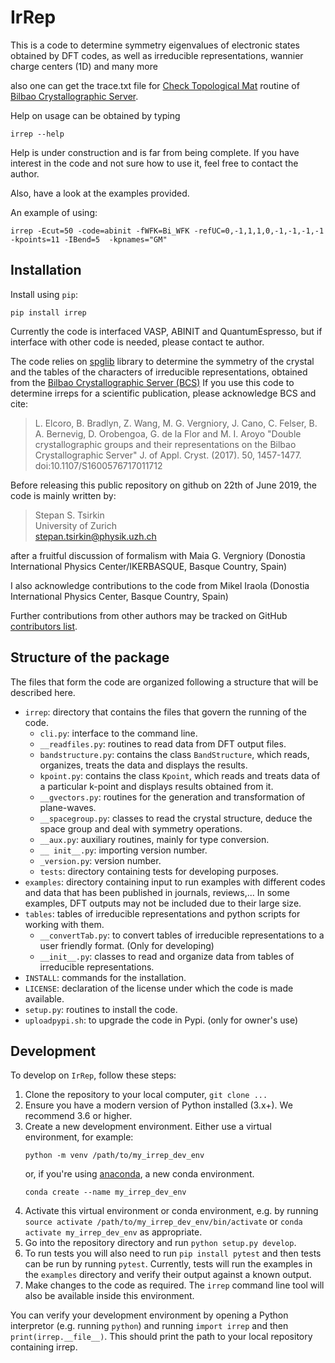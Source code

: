# IrRep

This is a code to determine symmetry eigenvalues of electronic states obtained by DFT codes, as well as irreducible representations, 
wannier charge centers (1D) and many more

also one can get the trace.txt file for [Check Topological Mat](http://www.cryst.ehu.es/cgi-bin/cryst/programs/topological.pl) routine 
of [Bilbao Crystallographic Server](https://www.cryst.ehu.es).

Help on usage can be obtained by typing

```
irrep --help
```

Help is under construction and is far from being complete. If you have interest in the code and not sure how to use it, 
feel free to contact the author.

Also, have a look at the examples provided.

An example of using: 

```
irrep -Ecut=50 -code=abinit -fWFK=Bi_WFK -refUC=0,-1,1,1,0,-1,-1,-1,-1  -kpoints=11 -IBend=5  -kpnames="GM"
```


## Installation

Install using `pip`:

```
pip install irrep
```

Currently the code is interfaced VASP, ABINIT and QuantumEspresso, but if interface with other code is needed, please contact te author.

The code relies on [spglib](https://github.com/atztogo/spglib) library to determine the symmetry of the crystal
and the tables of the characters of irreducible representations, obtained from the [Bilbao Crystallographic Server (BCS)](http://www.cryst.ehu.es/)
If you use this code to determine irreps for a scientific publication, please acknowledge BCS and
cite:

> L. Elcoro, B. Bradlyn, Z. Wang, M. G. Vergniory, J. Cano, C. Felser, B. A. Bernevig, D. Orobengoa, G. de la Flor and M. I. Aroyo
"Double crystallographic groups and their representations on the Bilbao Crystallographic Server"
J. of Appl. Cryst. (2017). 50, 1457-1477. doi:10.1107/S1600576717011712

Before releasing this public repository on github on 22th of June 2019, 
the code is mainly written by:

> Stepan S. Tsirkin   
> University of Zurich  
> stepan.tsirkin@physik.uzh.ch  

after a fruitful discussion of formalism with Maia G. Vergniory (Donostia International Physics Center/IKERBASQUE, Basque Country, Spain) 

I also acknowledge contributions to the code from Mikel Iraola (Donostia International Physics Center, Basque Country, Spain) 

Further contributions from other authors may be tracked on GitHub [contributors list](https://github.com/stepan-tsirkin/irrep/graphs/contributors). 


## Structure of the package

The files that form the code are organized following a structure that will be described here.

- `irrep`: directory that contains the files that govern the running of the code.
  - `cli.py`: interface to the command line.
  - `__readfiles.py`: routines to read data from DFT output files.
  - `bandstructure.py`: contains the class `BandStructure`, which reads, organizes, treats the data and displays the results.
  - `kpoint.py`: contains the class `Kpoint`, which reads and treats data of a particular k-point and displays results obtained from it.
  - `__gvectors.py`: routines for the generation and transformation of plane-waves.
  - `__spacegroup.py`: classes to read the crystal structure, deduce the space group and deal with symmetry operations.
  - `__aux.py`: auxiliary routines, mainly for type conversion.
  - `__ init__.py`: importing version number.
  - `_version.py`: version number.
  - `tests`: directory containing tests for developing purposes.
- `examples`: directory containing input to run examples with different codes and data that has been published in journals, reviews,... In some examples, DFT outputs may not be included due to their large size.
- `tables`: tables of irreducible representations and python scripts for working with them. 
  - `__convertTab.py`: to convert tables of irreducible representations to a user friendly format. (Only for developing)
  - `__init__.py`: classes to read and organize data from tables of irreducible representations.
- `INSTALL`: commands for the installation.
- `LICENSE`: declaration of the license under which the code is made available.
- `setup.py`: routines to install the code.
- `uploadpypi.sh`: to upgrade the code in Pypi. (only for owner's use)

## Development

To develop on `IrRep`, follow these steps:

1. Clone the repository to your local computer, `git clone ...`
2. Ensure you have a modern version of Python installed (3.x+). We recommend 3.6 or higher.
3. Create a new development environment. Either use a virtual environment, for example:
   ```
   python -m venv /path/to/my_irrep_dev_env
   ```
   or, if you're using [anaconda](), a new conda environment.
   ```
   conda create --name my_irrep_dev_env
   ```
4. Activate this virtual environment or conda environment, e.g. by running 
   `source activate /path/to/my_irrep_dev_env/bin/activate` or 
   `conda activate my_irrep_dev_env` as appropriate.
5. Go into the repository directory and run `python setup.py develop`.
6. To run tests you will also need to run `pip install pytest` and then 
   tests can be run by running `pytest`. Currently, tests will run the 
   examples in the `examples` directory and verify their output against a 
   known output.
7. Make changes to the code as required. The `irrep` command line tool 
   will also be available inside this environment.

You can verify your development environment by opening a Python interpretor 
(e.g. running `python`) and running `import irrep` and then `print(irrep.__file__)`.
This should print the path to your local repository containing irrep.
